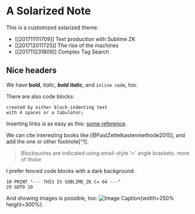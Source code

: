 # A Solarized Note
<!-- tags: #zettelkasten #sublime -->

This is a customized solarized theme.

- [[201711111709]] Text production with Sublime ZK
- [[201712011725]] The rise of the machines
- [[201711231809]] Complex Tag Search

## Nice headers

We have **bold**, *italic*, ***bold italic***, and `inline code`, too.

There are also code blocks:

    created by either block-indenting text
    with 4 spaces or a tabulator;

Inserting links is as easy as this: [some reference](https://zettelkasten.de).

We can cite interesting books like [@FastZettelkastenmethode2015], and add the one or other footnote[^1].

> Blockquotes are indicated using email-style '>' angle brackets.
> more of those

I prefer fenced code blocks with a dark background:

```basic
10 PRINT "--- THIS IS SUBLIME_ZK C= 64 ---"
29 GOTO 10
```

And showing images is possible, too:
![Image Caption](img/zettelkasten-book-de.jpg){width=250% height=300%}

